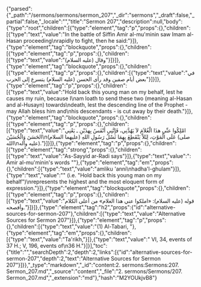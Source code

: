 {"parsed":{"_path":"/sermons/sermons/sermon_207","_dir":"sermons","_draft":false,"_partial":false,"_locale":"","title":"Sermon 207","description":null,"body":{"type":"root","children":[{"type":"element","tag":"p","props":{},"children":[{"type":"text","value":"In the battle of Siffin Amir al-mu'minin saw Imam al-Hasan proceeding\nrapidly to fight, then he said:"}]},{"type":"element","tag":"blockquote","props":{},"children":[{"type":"element","tag":"p","props":{},"children":[{"type":"text","value":"وقال (عليه السلام)"}]}]},{"type":"element","tag":"blockquote","props":{},"children":[{"type":"element","tag":"p","props":{},"children":[{"type":"text","value":"في بعض أيام صفين وقد رأى الحسن (عليه السلام) يتسرع إلى الحرب"}]}]},{"type":"element","tag":"p","props":{},"children":[{"type":"text","value":"Hold back this young man on my behalf, lest he causes my ruin, because I\nam loath to send these two (meaning al-Hasan and al-Husayn) towards\ndeath, lest the descending line of the Prophet - may Allah bless him and\nhis descendants - is cut away by their death."}]},{"type":"element","tag":"blockquote","props":{},"children":[{"type":"element","tag":"p","props":{},"children":[{"type":"text","value":"امْلِكُوا عنِّي هذَا الْغُلاَمَ لاَ يَهُدَّنِي، فَإِنَّنِي أَنْفَسُ بِهذَيْنِ ـ يَعْنِي الحَسَنَ وَالْحُسَيْنَ\n(عليهما السلام) عَلَى الْمَوْتِ، لِئَلاَّ يَنْقَطِعَ بِهِمَا نَسْلُ رَسُولِ اللهِ (صلى الله\nعليه وآله)."}]}]},{"type":"element","tag":"p","props":{},"children":[{"type":"element","tag":"strong","props":{},"children":[{"type":"text","value":"As-Sayyid ar-Radi says"}]},{"type":"text","value":": Amir al-mu'minin's words \""},{"type":"element","tag":"em","props":{},"children":[{"type":"text","value":"amliku 'anni\nhadha'l-ghulam"}]},{"type":"text","value":"\" (i.e. \"Hold back this young man on my behalf\")\nrepresents the highest and the most eloquent form of expression."}]},{"type":"element","tag":"blockquote","props":{},"children":[{"type":"element","tag":"p","props":{},"children":[{"type":"text","value":"قوله (عليه السلام): «املكوا عني هذا الغلام» من أعلى الكلام وأفصحه."}]}]},{"type":"element","tag":"h2","props":{"id":"alternative-sources-for-sermon-207"},"children":[{"type":"text","value":"Alternative Sources for Sermon 207"}]},{"type":"element","tag":"p","props":{},"children":[{"type":"text","value":"(1) Al-Tabari, "},{"type":"element","tag":"em","props":{},"children":[{"type":"text","value":"Ta'rikh,"}]},{"type":"text","value":" VI, 34, events of 37 H.; V, 196, events of\n36 H."}]}],"toc":{"title":"","searchDepth":2,"depth":2,"links":[{"id":"alternative-sources-for-sermon-207","depth":2,"text":"Alternative Sources for Sermon 207"}]}},"_type":"markdown","_id":"content:2. sermons:Sermons:207. Sermon_207.md","_source":"content","_file":"2. sermons/Sermons/207. Sermon_207.md","_extension":"md"},"hash":"M2YOUkjvB8"}